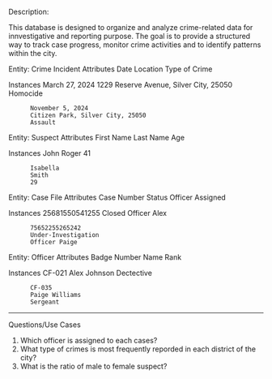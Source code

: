 Description:

This database is designed to organize and analyze crime-related data for innvestigative and reporting purpose.
The goal is to provide a structured way to track case progress, monitor crime activities and to identify patterns within the city. 

Entity: Crime Incident
  Attributes
          Date
          Location
          Type of Crime

  Instances
          March 27, 2024
          1229 Reserve Avenue, Silver City, 25050
          Homocide

          November 5, 2024
          Citizen Park, Silver City, 25050
          Assault

Entity: Suspect
  Attributes
          First Name
          Last Name
          Age

  Instances
          John
          Roger
          41

          Isabella
          Smith
          29

Entity: Case File
  Attributes
          Case Number 
          Status 
          Officer Assigned

  Instances
          25681550541255
          Closed
          Officer Alex

          75652255265242
          Under-Investigation
          Officer Paige

Entity: Officer
  Attributes
          Badge Number
          Name
          Rank
          
  Instances
          CF-021
          Alex Johnson
          Dectective

          CF-035
          Paige Williams
          Sergeant


-------------------------------------------------------

Questions/Use Cases

1. Which officer is assigned to each cases?
2. What type of crimes is most frequently reporded in each district of the city?
3. What is the ratio of male to female suspect?



